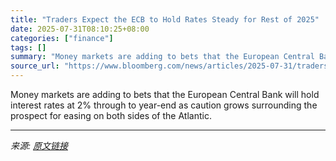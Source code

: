 ```yaml
---
title: "Traders Expect the ECB to Hold Rates Steady for Rest of 2025"
date: 2025-07-31T08:10:25+08:00
categories: ["finance"]
tags: []
summary: "Money markets are adding to bets that the European Central Bank will hold interest rates at 2% through to year-end as caution grows surrounding the prospect for easing on both sides of the Atlantic."
source_url: "https://www.bloomberg.com/news/articles/2025-07-31/traders-trim-ecb-easing-bets-favor-no-more-rate-cuts-this-year"
---
```


Money markets are adding to bets that the European Central Bank will hold interest rates at 2% through to year-end as caution grows surrounding the prospect for easing on both sides of the Atlantic.

---

*来源: [原文链接](https://www.bloomberg.com/news/articles/2025-07-31/traders-trim-ecb-easing-bets-favor-no-more-rate-cuts-this-year)*
